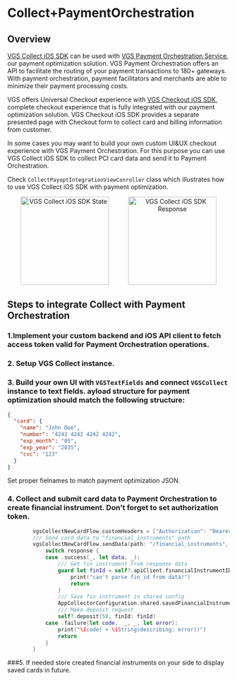 # Collect+PaymentOrchestration

## Overview

[VGS Collect iOS SDK](https://github.com/verygoodsecurity/vgs-collect-ios) can be used with [VGS Payment Orchestration Service](https://www.verygoodsecurity.com/payment-optimization), our payment optimization solution.
VGS Payment Orchestration offers an API to facilitate the routing of your payment transactions to 180+ gateways. With payment orchestration, payment facilitators and merchants are able to minimize their payment processing costs.

VGS offers Universal Checkout experience with [VGS Checkout iOS SDK](https://github.com/verygoodsecurity/vgs-checkout-ios), complete checkout experience that is fully integrated with our payment optimization solution. 
VGS Checkout iOS SDK provides a separate presented page with Checkout form to collect card and billing information from customer.

In some cases you may want to build your own custom UI&UX checkout experience with VGS Payment Orchestration. For this purpose you can use VGS Collect iOS SDK to collect PCI card data and send it to Payment Orchestration. 

Check `CollectPayoptIntegrationViewConroller` class which illustrates how to use VGS Collect iOS SDK with payment optimization.

<p align="center">
	<img src="./images/collect_pay_opt_img_1" width="200" alt="VGS Collect iOS SDK State" hspace="20">
	<img src="./images/collect_pay_opt_img_1" width="200" alt="VGS Collect iOS SDK Response" hspace="20">
</p>


## Steps to integrate Collect with Payment Orchestration

### 1.Implement your custom backend and iOS API client to fetch access token valid for Payment Orchestration operations.  

### 2. Setup VGS Collect instance.

### 3. Build your own UI with `VGSTextFields` and connect `VGSCollect` instance to text fields. ayload structure for payment optimization should match the following structure:

```JSON
{
  "card": {
    "name": "John Doe",
    "number": "4242 4242 4242 4242",
    "exp_month": "05",
    "exp_year": "2035",
    "cvc": "123"
  }
}
```

Set proper fielnames to match payment optimization JSON.

### 4. Collect and submit card data to Payment Orchestration to create financial instrument. Don't forget to set authorization token. 

```swift
   		vgsCollectNewCardFlow.customHeaders = ["Authorization": "Bearer \(payOptAccessToken)"]
		/// Send card data to "financial_instruments" path
		vgsCollectNewCardFlow.sendData(path: "/financial_instruments", routeId: AppCollectorConfiguration.shared.paymentOrchestrationDefaultRouteId) { [weak self] response in
			switch response {
			case .success(_, let data, _):
				/// Get fin instrument from response data
				guard let finId = self?.apiClient.financialInstrumentID(from: data) else {
					print("can't parse fin_id from data!")
					return
				}
				/// Save fin instrument in shared config
				AppCollectorConfiguration.shared.savedFinancialInstruments.append(finId)
				/// Make deposit request
				self?.deposit(50, finId: finId)
			case .failure(let code,  _, _, let error):
				print("\(code) + \(String(describing: error))")
				return
			}
		}
```

###5. If needed store created financial instruments on your side to display saved cards in future.



